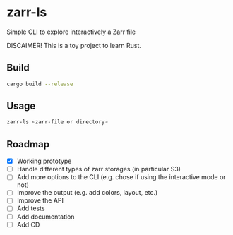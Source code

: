 # zarr-ls
Simple CLI to explore interactively a Zarr file

DISCAIMER! This is a toy project to learn Rust. 

## Build 
```bash
cargo build --release
```

## Usage
```bash
zarr-ls <zarr-file or directory> 
```

## Roadmap
- [x] Working prototype
- [ ] Handle different types of zarr storages (in particular S3)
- [ ] Add more options to the CLI (e.g. chose if using the interactive mode or not)
- [ ] Improve the output (e.g. add colors, layout, etc.)
- [ ] Improve the API 
- [ ] Add tests
- [ ] Add documentation
- [ ] Add CD 